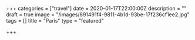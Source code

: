 +++
categories = ["travel"]
date = 2020-01-17T22:00:00Z
description = ""
draft = true
image = "/images/891491f4-9811-4b1d-93be-17f236cf1ee2.jpg"
tags = []
title = "Paris"
type = "featured"

+++
